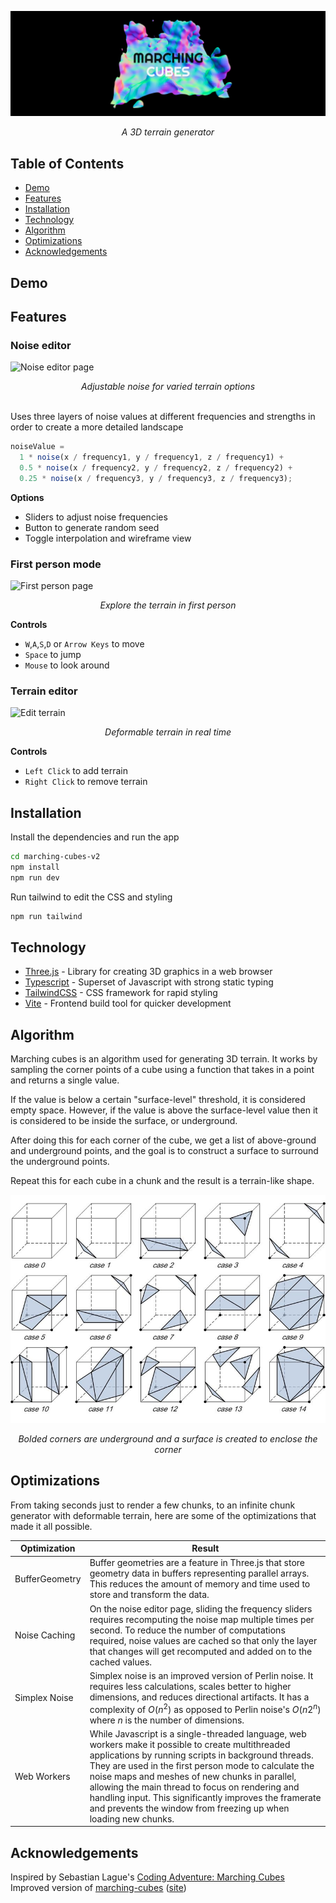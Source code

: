 ![Landing page](screenshots/landing-page-rotated.png)

<center style="font-style: italic">
   A 3D terrain generator
</center>

## Table of Contents

- [Demo](#demo)
- [Features](#features)
- [Installation](#installation)
- [Technology](#technology)
- [Algorithm](#algorithm)
- [Optimizations](#optimizations)
- [Acknowledgements](#acknowledgements)

## Demo

## Features

### Noise editor

![Noise editor page](screenshots/noise-editor-video.gif)

<center>
  <i>
    Adjustable noise for varied terrain options
  </i>
</center>

<br/>

Uses three layers of noise values at different frequencies and strengths in order to create a more detailed landscape

```js
noiseValue =
  1 * noise(x / frequency1, y / frequency1, z / frequency1) +
  0.5 * noise(x / frequency2, y / frequency2, z / frequency2) +
  0.25 * noise(x / frequency3, y / frequency3, z / frequency3);
```

**Options**

- Sliders to adjust noise frequencies
- Button to generate random seed
- Toggle interpolation and wireframe view

### First person mode

![First person page](screenshots/first-person-video.gif)

<center>
  <i>
    Explore the terrain in first person
  </i>
</center>

**Controls**

- `W`,`A`,`S`,`D` or `Arrow Keys` to move
- `Space` to jump
- `Mouse` to look around

### Terrain editor

![Edit terrain](screenshots/edit-terrain-video.gif)

<center>
  <i>
    Deformable terrain in real time
  </i>
</center>

**Controls**

- `Left Click` to add terrain
- `Right Click` to remove terrain

## Installation

Install the dependencies and run the app

```sh
cd marching-cubes-v2
npm install
npm run dev
```

Run tailwind to edit the CSS and styling

```sh
npm run tailwind
```

## Technology

- [Three.js] - Library for creating 3D graphics in a web browser
- [Typescript] - Superset of Javascript with strong static typing
- [TailwindCSS] - CSS framework for rapid styling
- [Vite] - Frontend build tool for quicker development

## Algorithm

Marching cubes is an algorithm used for generating 3D terrain. It works by sampling the corner points of a cube using a function that takes in a point and returns a single value.

If the value is below a certain "surface-level" threshold, it is considered empty space. However, if the value is above the surface-level value then it is considered to be inside the surface, or underground.

After doing this for each corner of the cube, we get a list of above-ground and underground points, and the goal is to construct a surface to surround the underground points.

Repeat this for each cube in a chunk and the result is a terrain-like shape.

![Marching cubes algorithm](screenshots/marching-cubes-algorithm.png)

<center>
  <i>
    Bolded corners are underground and a surface is created to enclose the corner
  </i>
</center>

## Optimizations

From taking seconds just to render a few chunks, to an infinite chunk generator with deformable terrain, here are some of the optimizations that made it all possible.

| Optimization   | Result                                                                                                                                                                                                                                                                                                                                                                                                                                              |
| -------------- | --------------------------------------------------------------------------------------------------------------------------------------------------------------------------------------------------------------------------------------------------------------------------------------------------------------------------------------------------------------------------------------------------------------------------------------------------- |
| BufferGeometry | Buffer geometries are a feature in Three.js that store geometry data in buffers representing parallel arrays. This reduces the amount of memory and time used to store and transform the data.                                                                                                                                                                                                                                                      |
| Noise Caching  | On the noise editor page, sliding the frequency sliders requires recomputing the noise map multiple times per second. To reduce the number of computations required, noise values are cached so that only the layer that changes will get recomputed and added on to the cached values.                                                                                                                                                             |
| Simplex Noise  | Simplex noise is an improved version of Perlin noise. It requires less calculations, scales better to higher dimensions, and reduces directional artifacts. It has a complexity of $O(n^2)$ as opposed to Perlin noise's $O(n2^n)$ where $n$ is the number of dimensions.                                                                                                                                                                           |
| Web Workers    | While Javascript is a single-threaded language, web workers make it possible to create multithreaded applications by running scripts in background threads. They are used in the first person mode to calculate the noise maps and meshes of new chunks in parallel, allowing the main thread to focus on rendering and handling input. This significantly improves the framerate and prevents the window from freezing up when loading new chunks. |

## Acknowledgements

Inspired by Sebastian Lague's [Coding Adventure: Marching Cubes](https://www.youtube.com/watch?v=M3iI2l0ltbE&ab_channel=SebastianLague)
<br/>
Improved version of [marching-cubes](https://github.com/ivanwang123/marching-cubes) ([site](https://marching-cubes.vercel.app))

[//]: #
[three.js]: https://threejs.org
[typescript]: https://www.typescriptlang.org
[tailwindcss]: https://tailwindcss.com
[vite]: https://vitejs.dev
